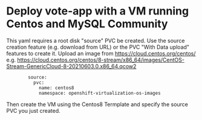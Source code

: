 # Deploy vote-app with a VM running Centos and MySQL Community 

This yaml requires a root disk "source" PVC be created.
Use the source creation feature (e.g. download from URL) or the PVC "With Data upload" features to create it.
Upload an image from https://cloud.centos.org/centos/
e.g.
https://cloud.centos.org/centos/8-stream/x86_64/images/CentOS-Stream-GenericCloud-8-20210603.0.x86_64.qcow2


```
        source:
          pvc:
            name: centos8
            namespace: openshift-virtualization-os-images
```

Then create the VM using the Centos8 Termplate and specify the source PVC you just created. 
